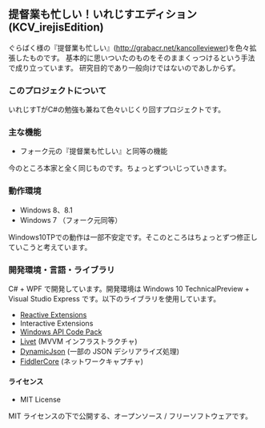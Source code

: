 ﻿提督業も忙しい！いれじすエディション (KCV_irejisEdition)
--

ぐらばく様の『提督業も忙しい』(http://grabacr.net/kancolleviewer)を色々拡張したものです。
基本的に思いついたのものをそのままくっつけるという手法で成り立っています。
研究目的であり一般向けではないのであしからず。



### このプロジェクトについて

いれじすTがC#の勉強も兼ねて色々いじくり回すプロジェクトです。


### 主な機能

* フォーク元の『提督業も忙しい』と同等の機能

今のところ本家と全く同じものです。ちょっとずついじっていきます。


### 動作環境

* Windows 8、8.1
* Windows 7
（フォーク元同等）

Windows10TPでの動作は一部不安定です。そこのところはちょっとずつ修正していこうと考えています。



### 開発環境・言語・ライブラリ

C# + WPF で開発しています。開発環境は Windows 10 TechnicalPreview + Visual Studio Express です。以下のライブラリを使用しています。

* [Reactive Extensions](http://rx.codeplex.com/)
* Interactive Extensions
* [Windows API Code Pack](http://archive.msdn.microsoft.com/WindowsAPICodePack)
* [Livet](http://ugaya40.net/livet) (MVVM インフラストラクチャ)
* [DynamicJson](http://dynamicjson.codeplex.com/) (一部の JSON デシリアライズ処理)
* [FiddlerCore](http://fiddler2.com/fiddlercore) (ネットワークキャプチャ)


#### ライセンス

* MIT License

MIT ライセンスの下で公開する、オープンソース / フリーソフトウェアです。







